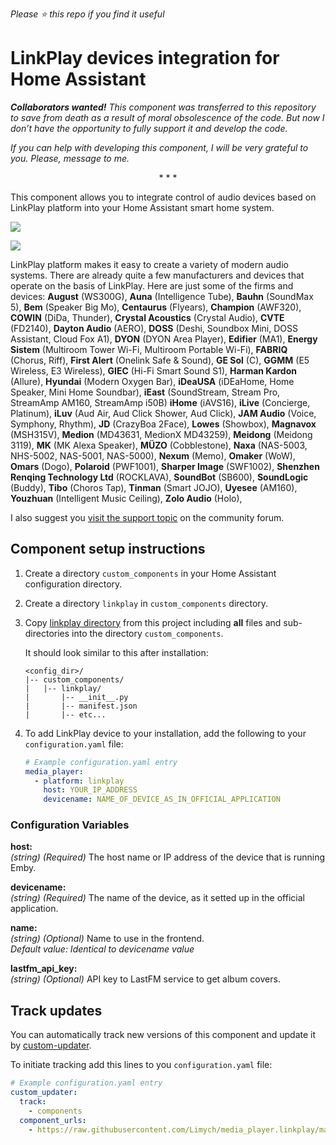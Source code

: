 *Please :star: this repo if you find it useful*

# LinkPlay devices integration for Home Assistant

***Collaborators wanted!** This component was transferred to this repository to save from death as a result of moral obsolescence of the code. But now I don’t have the opportunity to fully support it and develop the code.*

*If you can help with developing this component, I will be very grateful to you.  Please, message to me.*
<p align="center">* * *</p>

This component allows you to integrate control of audio devices based on LinkPlay platform into your Home Assistant smart home system.

![](https://raw.githubusercontent.com/Limych/media_player.linkplay/master/docs/images/linkplay_logo.png)

![](https://raw.githubusercontent.com/Limych/media_player.linkplay/master/docs/images/linkplay_devices.png)

LinkPlay platform makes it easy to create a variety of modern audio systems. There are already quite a few manufacturers and devices that operate on the basis of LinkPlay. Here are just some of the firms and devices:
**August** (WS300G),
**Auna** (Intelligence Tube),
**Bauhn** (SoundMax 5),
**Bem** (Speaker Big Mo),
**Centaurus** (Flyears),
**Champion** (AWF320),
**COWIN** (DiDa, Thunder),
**Crystal Acoustics** (Crystal Audio),
**CVTE** (FD2140),
**Dayton Audio** (AERO),
**DOSS** (Deshi, Soundbox Mini, DOSS Assistant, Cloud Fox A1),
**DYON** (DYON Area Player),
**Edifier** (MA1),
**Energy Sistem** (Multiroom Tower Wi-Fi, Multiroom Portable Wi-Fi),
**FABRIQ** (Chorus, Riff),
**First Alert** (Onelink Safe & Sound),
**GE Sol** (C),
**GGMM** (E5 Wireless, E3 Wireless),
**GIEC** (Hi-Fi Smart Sound S1),
**Harman Kardon** (Allure),
**Hyundai** (Modern Oxygen Bar),
**iDeaUSA** (iDEaHome, Home Speaker, Mini Home Soundbar),
**iEast** (SoundStream, Stream Pro, StreamAmp AM160, StreamAmp i50B)
**iHome** (iAVS16),
**iLive** (Concierge, Platinum),
**iLuv** (Aud Air, Aud Click Shower, Aud Click),
**JAM Audio** (Voice, Symphony, Rhythm),
**JD** (CrazyBoa 2Face),
**Lowes** (Showbox),
**Magnavox** (MSH315V),
**Medion** (MD43631, MedionX MD43259),
**Meidong** (Meidong 3119),
**MK** (MK Alexa Speaker),
**MÜZO** (Cobblestone),
**Naxa** (NAS-5003, NHS-5002, NAS-5001, NAS-5000),
**Nexum** (Memo),
**Omaker** (WoW),
**Omars** (Dogo),
**Polaroid** (PWF1001),
**Sharper Image** (SWF1002),
**Shenzhen Renqing Technology Ltd** (ROCKLAVA),
**SoundBot** (SB600),
**SoundLogic** (Buddy),
**Tibo** (Choros Tap),
**Tinman** (Smart JOJO),
**Uyesee** (AM160),
**Youzhuan** (Intelligent Music Ceiling),
**Zolo Audio** (Holo),

I also suggest you [visit the support topic](https://community.home-assistant.io/t/linkplay-integration/33878) on the community forum.

## Component setup instructions

1. Create a directory `custom_components` in your Home Assistant configuration directory.

1. Create a directory `linkplay` in `custom_components` directory.

1. Copy [linkplay directory](https://github.com/Limych/media_player.linkplay/tree/master/custom_components/media_player.linkplay) from this project including **all** files and sub-directories into the directory `custom_components`.

    It should look similar to this after installation:
    ```
    <config_dir>/
    |-- custom_components/
    |   |-- linkplay/
    |       |-- __init__.py
    |       |-- manifest.json
    |       |-- etc...
    ```


1. To add LinkPlay device to your installation, add the following to your `configuration.yaml` file:
    
    ```yaml
    # Example configuration.yaml entry
    media_player:
      - platform: linkplay
        host: YOUR_IP_ADDRESS 
        devicename: NAME_OF_DEVICE_AS_IN_OFFICIAL_APPLICATION 
    ```

### Configuration Variables
  
**host:**\
  *(string)* *(Required)* The host name or IP address of the device that is running Emby.
  
**devicename:**\
  *(string)* *(Required)* The name of the device, as it setted up in the official application.

**name:**\
  *(string)* *(Optional)* Name to use in the frontend.\
  *Default value: Identical to devicename value*

**lastfm_api_key:**\
  *(string)* *(Optional)* API key to LastFM service to get album covers.

## Track updates

You can automatically track new versions of this component and update it by [custom-updater](https://github.com/custom-components/custom_updater).

To initiate tracking add this lines to you `configuration.yaml` file:

```yaml
# Example configuration.yaml entry
custom_updater:
  track:
    - components
  component_urls:
    - https://raw.githubusercontent.com/Limych/media_player.linkplay/master/custom_components.json
```
